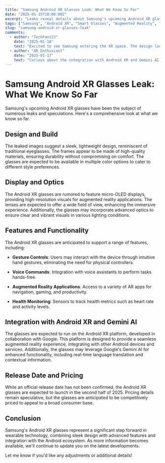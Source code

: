 ```yaml
---
title: "Samsung Android XR Glasses Leak: What We Know So Far"
date: "2025-01-15T10:00:00Z"
excerpt: "Leaks reveal details about Samsung's upcoming Android XR glasses, including design, features, and potential release date."
tags: ["Samsung", "Android XR", "Smart Glasses", "Augmented Reality", "CES 2025"]
slug: "samsung-android-xr-glasses-leak"
comments:
  - author: "TechFan123"
    date: "2025-01-16"
    text: "Excited to see Samsung entering the XR space. The design looks sleek!"
  - author: "AR_Enthusiast"
    date: "2025-01-17"
    text: "Curious about the integration with Android XR and Gemini AI."
---
```


# Samsung Android XR Glasses Leak: What We Know So Far

Samsung's upcoming Android XR glasses have been the subject of numerous leaks and speculations. Here's a comprehensive look at what we know so far.

## Design and Build

The leaked images suggest a sleek, lightweight design, reminiscent of traditional eyeglasses. The frames appear to be made of high-quality materials, ensuring durability without compromising on comfort. The glasses are expected to be available in multiple color options to cater to different style preferences.

## Display and Optics

The Android XR glasses are rumored to feature micro-OLED displays, providing high-resolution visuals for augmented reality applications. The lenses are expected to offer a wide field of view, enhancing the immersive experience. Additionally, the glasses may incorporate advanced optics to ensure clear and vibrant visuals in various lighting conditions.

## Features and Functionality

The Android XR glasses are anticipated to support a range of features, including:

- **Gesture Controls**: Users may interact with the device through intuitive hand gestures, eliminating the need for physical controllers.

- **Voice Commands**: Integration with voice assistants to perform tasks hands-free.

- **Augmented Reality Applications**: Access to a variety of AR apps for navigation, gaming, and productivity.

- **Health Monitoring**: Sensors to track health metrics such as heart rate and activity levels.

## Integration with Android XR and Gemini AI

The glasses are expected to run on the Android XR platform, developed in collaboration with Google. This platform is designed to provide a seamless augmented reality experience, integrating with other Android devices and services. Additionally, the glasses may leverage Google's Gemini AI for enhanced functionality, including real-time language translation and contextual information.

## Release Date and Pricing

While an official release date has not been confirmed, the Android XR glasses are expected to launch in the second half of 2025. Pricing details remain speculative, but the glasses are anticipated to be competitively priced to appeal to a broad consumer base.

## Conclusion

Samsung's Android XR glasses represent a significant step forward in wearable technology, combining sleek design with advanced features and integration with the Android ecosystem. As more information becomes available, we'll continue to update you on the latest developments.

Let me know if you'd like any adjustments or additional details!

